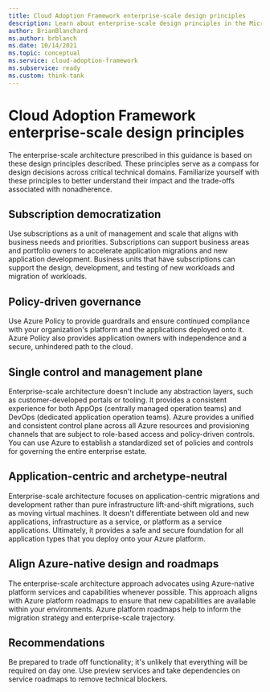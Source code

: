 ```yaml
---
title: Cloud Adoption Framework enterprise-scale design principles
description: Learn about enterprise-scale design principles in the Microsoft Cloud Adoption Framework for Azure.
author: BrianBlanchard
ms.author: brblanch
ms.date: 10/14/2021
ms.topic: conceptual
ms.service: cloud-adoption-framework
ms.subservice: ready
ms.custom: think-tank
---
```


# Cloud Adoption Framework enterprise-scale design principles

The enterprise-scale architecture prescribed in this guidance is based on these design principles described. These principles serve as a compass for design decisions across critical technical domains. Familiarize yourself with these principles to better understand their impact and the trade-offs associated with nonadherence.

## Subscription democratization

Use subscriptions as a unit of management and scale that aligns with business needs and priorities. Subscriptions can support business areas and portfolio owners to accelerate application migrations and new application development. Business units that have subscriptions can support the design, development, and testing of new workloads and migration of workloads.

## Policy-driven governance

Use Azure Policy to provide guardrails and ensure continued compliance with your organization's platform and the applications deployed onto it. Azure Policy also provides application owners with independence and a secure, unhindered path to the cloud.

## Single control and management plane

Enterprise-scale architecture doesn't include any abstraction layers, such as customer-developed portals or tooling. It provides a consistent experience for both AppOps (centrally managed operation teams) and DevOps (dedicated application operation teams). Azure provides a unified and consistent control plane across all Azure resources and provisioning channels that are subject to role-based access and policy-driven controls. You can use Azure to establish a standardized set of policies and controls for governing the entire enterprise estate.

## Application-centric and archetype-neutral

Enterprise-scale architecture focuses on application-centric migrations and development rather than pure infrastructure lift-and-shift migrations, such as moving virtual machines. It doesn't differentiate between old and new applications, infrastructure as a service, or platform as a service applications. Ultimately, it provides a safe and secure foundation for all application types that you deploy onto your Azure platform.

## Align Azure-native design and roadmaps

The enterprise-scale architecture approach advocates using Azure-native platform services and capabilities whenever possible. This approach aligns with Azure platform roadmaps to ensure that new capabilities are available within your environments. Azure platform roadmaps help to inform the migration strategy and enterprise-scale trajectory.

## Recommendations

Be prepared to trade off functionality; it's unlikely that everything will be required on day one. Use preview services and take dependencies on service roadmaps to remove technical blockers.

